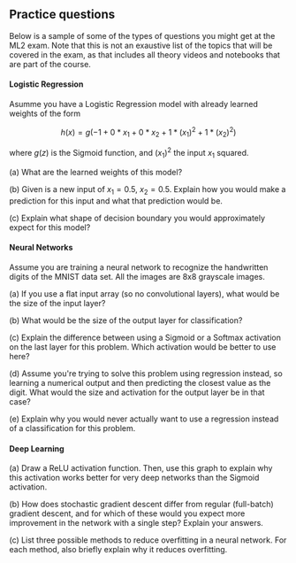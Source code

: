 
## Practice questions

Below is a sample of some of the types of questions you might get at the ML2 exam. Note that this is not an exaustive list of the topics that will be covered in the exam, as that includes all theory videos and notebooks that are part of the course.


#### Logistic Regression

Asumme you have a Logistic Regression model with already learned weights of the form

$$h(x) = g(-1 + 0*x_1 + 0*x_2 + 1*(x_1)^2 + 1*(x_2)^2)$$

where $g(z)$ is the Sigmoid function, and $(x_1)^2$ the input $x_1$ squared.

(a) What are the learned weights of this model?

(b) Given is a new input of  $x_1 = 0.5$, $x_2 = 0.5$. Explain how you would make a prediction for this input and what that prediction would be.

(c) Explain what shape of decision boundary you would approximately expect for this model?


#### Neural Networks

Assume you are training a neural network to recognize the handwritten digits of the MNIST data set. All the images are 8x8 grayscale images.

(a) If you use a flat input array (so no convolutional layers), what would be the size of the input layer?

(b) What would be the size of the output layer for classification?

(c) Explain the difference between using a Sigmoid or a Softmax activation on the last layer for this problem. Which activation would be better to use here?

(d) Assume you're trying to solve this problem using regression instead, so learning a numerical output and then predicting the closest value as the digit. What would the size and activation for the output layer be in that case?

(e) Explain why you would never actually want to use a regression instead of a classification for this problem.


#### Deep Learning

(a) Draw a ReLU activation function. Then, use this graph to explain why this activation works better for very deep networks than the Sigmoid activation.

(b) How does stochastic gradient descent differ from regular (full-batch) gradient descent, and for which of these would you expect more improvement in the network with a single step? Explain your answers.

(c) List three possible methods to reduce overfitting in a neural network. For each method, also briefly explain why it reduces overfitting.

